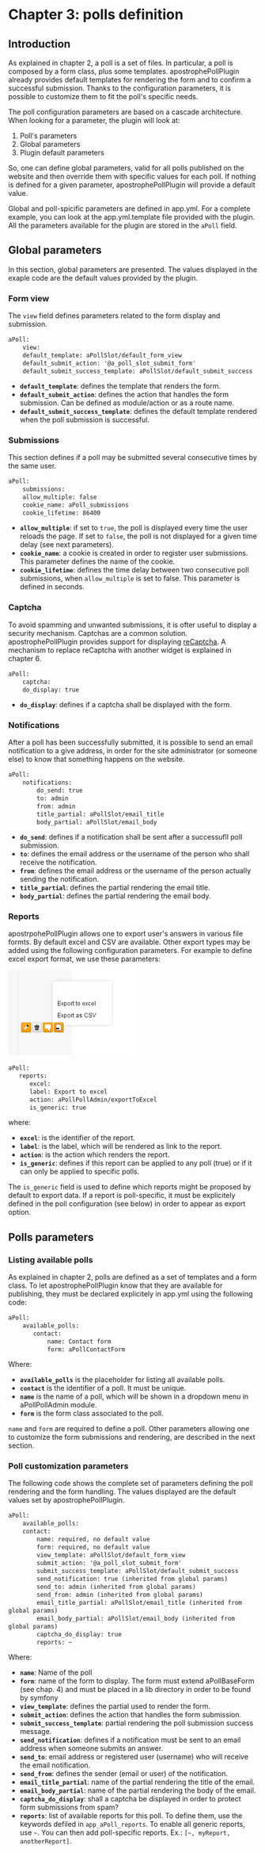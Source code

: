 # Chapter 3: polls definition

## Introduction

As explained in chapter 2, a poll is a set of files. In particular, a poll is composed by a form class, plus some templates. apostrophePollPlugin already provides default templates for rendering the form and to confirm a successful submission. Thanks to the configuration parameters, it is possible to customize them to fit the poll's specific needs.

The poll configuration parameters are based on a cascade architecture. When looking for a parameter, the plugin will look at:

1.   Poll's parameters
2.   Global parameters
3.   Plugin default parameters

So, one can define global parameters, valid for all polls published on the website and then override them with specific values for each poll. If nothing is defined for a given parameter, apostrophePollPlugin will provide a default value.

Global and poll-spicific parameters are defined in app.yml. For a complete example, you can look at the app.yml.template file provided with the plugin. All the parameters available for the plugin are stored in the `aPoll` field.



## Global parameters

In this section, global parameters are presented. The values displayed in the exaple code are the default values provided by the plugin.

### Form view

The `view` field defines parameters related to the form display and submission.

	aPoll:
	    view:
		default_template: aPollSlot/default_form_view
		default_submit_action: '@a_poll_slot_submit_form'
		default_submit_success_template: aPollSlot/default_submit_success


* **`default_template`**: defines the template that renders the form. 
* **`default_submit_action`**: defines the action that handles the form submission. Can be defined as module/action or as a route name.
* **`default_submit_success_template`**: defines the default template rendered when the poll submission is successful.

### Submissions

This section defines if a poll may be submitted several consecutive times by the same user. 

	aPoll:
	    submissions:
		allow_multiple: false
		cookie_name: aPoll_submissions
		cookie_lifetime: 86400

* **`allow_multiple`**: if set to `true`, the poll is displayed every time the user reloads the page. If set to `false`, the poll is not displayed for a given time delay (see next parameters).
* **`cookie_name`**: a cookie is created in order to register user submissions. This parameter defines the name of the cookie.
* **`cookie_lifetime`**: defines the time delay between two consecutive poll submissions, when `allow_multiple` is set to false. This parameter is defined in seconds.

### Captcha

To avoid spamming and unwanted submissions, it is ofter useful to display a security mechanism. Captchas are a common solution. apostrophePollPlugin provides support for displaying [reCaptcha](http://www.google.com/recaptcha). A mechanism to replace reCaptcha with another widget is explained in chapter 6.

	aPoll:
	    captcha:
		do_display: true

* **`do_display`**: defines if a captcha shall be displayed with the form.

### Notifications

After a poll has been successfully submitted, it is possible to send an email notification to a give address, in order for the site administrator (or someone else) to know that something happens on the website.

	aPoll:
	    notifications:
			do_send: true
			to: admin
			from: admin
			title_partial: aPollSlot/email_title
			body_partial: aPollSlot/email_body

* **`do_send`**: defines if a notification shall be sent after a successufll poll submission.
* **`to`**: defines the email address or the username of the person who shall receive the notification.
* **`from`**: defines the email address or the username of the person actually sending the notification.
* **`title_partial`**: defines the partial rendering the email title.
* **`body_partial`**: defines the partial rendering the email body.


### Reports

apostrpohePollPlugin allows one to export user's answers in various file formts. By default excel and CSV are available. Other export types may be added using the following configuration parameters. For example to define excel export format, we use these parameters:

![export feature](images/export.png "Export feature")


	aPoll:  
	   reports:  
	      excel:  
		  label: Export to excel     
		  action: aPollPollAdmin/exportToExcel  
		  is_generic: true  


where:

* **`excel`**: is the identifier of the report.
* **`label`**: is the label, which will be rendered as link to the report.
* **`action`**: is the action which renders the report.
* **`is_generic`**: defines if this report can be applied to any poll (true) or if it can only be applied to specific polls.

The `is_generic` field is used to define which reports might be proposed by default to export data. If a report is poll-specific, it must be explicitely defined in the poll configuration (see below) in order to appear as export option.

## Polls parameters

### Listing available polls

As explained in chapter 2, polls are defined as a set of templates and a form class. To let apostrophePollPlugin know that they are available for publishing, they must be declared explicitely in app.yml using the following code:

	aPoll:
	    available_polls:
		   contact:
		       name: Contact form
		       form: aPollContactForm

Where:

* **`available_polls`** is the placeholder for listing all available polls.
* **`contact`** is the identifier of a poll. It must be unique.
* **`name`** is the name of a poll, which will be shown in a dropdown menu in aPollPollAdmin module.
* **`form`** is the form class associated to the poll.

`name` and `form` are required to define a poll. Other parameters allowing one to customize the form submissions and rendering, are described in the next section.

### Poll customization parameters

The following code shows the complete set of parameters defining the poll rendering and the form handling. The values displayed are the default values set by apostrophePollPlugin.

	aPoll:
	    available_polls:
		contact:
			name: required, no default value
			form: required, no default value
			view_template: aPollSlot/default_form_view
			submit_action: '@a_poll_slot_submit_form'
			submit_success_template: aPollSlot/default_submit_success
			send_notification: true (inherited from global params)
			send_to: admin (inherited from global params)
			send_from: admin (inherited from global params)
			email_title_partial: aPollSlot/email_title (inherited from global params)
			email_body_partial: aPollSlot/email_body (inherited from global params)
			captcha_do_display: true
			reports: ~
    

Where:

* **`name`**: Name of the poll
* **`form`**: name of the form to display. The form must extend aPollBaseForm (see chap. 4) and must be placed in a lib directory in order to be found by symfony
* **`view_template`**: defines the partial used to render the form.
* **`submit_action`**: defines the action that handles the form submission.
* **`submit_success_template`**: partial rendering the poll submission success message.
* **`send_notification`**: defines if a notification must be sent to an email address when someone submits an answer.
* **`send_to`**: email address or registered user (username) who will receive the email notification.
* **`send_from`**: defines the sender (email or user) of the notification.
* **`email_title_partial`**: name of the partial rendering the title of the email.
* **`email_body_partial`**: name of the partial rendering  the body of the email.
* **`captcha_do_display`**: shall a captcha be displayed in order to protect form submissions from spam?
* **`reports`**: list of available reports for this poll. To define them, use the keywords defiled in `app_aPoll_reports`. To enable all generic reports, use `~`. You can then add poll-specific reports. Ex.: `[~, myReport, anotherReport]`.
